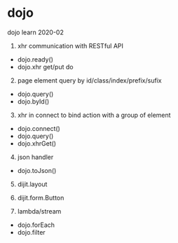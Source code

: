 # dojo
dojo learn 2020-02

1. xhr communication with RESTful API
* dojo.ready()
* dojo.xhr get/put do

2. page element query by id/class/index/prefix/sufix
* dojo.query()
* dojo.byId()

3. xhr in connect to bind action with a group of element
* dojo.connect()
* dojo.query()
* dojo.xhrGet()

4. json handler
* dojo.toJson()

5. dijit.layout
6. dijit.form.Button

7. lambda/stream
* dojo.forEach
* dojo.filter
